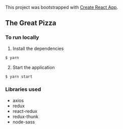 This project was bootstrapped with [Create React App](https://github.com/facebook/create-react-app).

## The Great Pizza

### To run locally
1. Install the dependencies 
```bash
$ yarn
```
2. Start the application
```bash
$ yarn start
```

### Libraries used
- axios
- redux
- react-redux
- redux-thunk
- node-sass